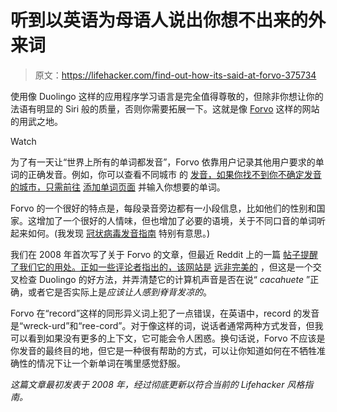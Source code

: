 # 听到以英语为母语人说出你想不出来的外来词

> 原文：<https://lifehacker.com/find-out-how-its-said-at-forvo-375734>

使用像 Duolingo 这样的应用程序学习语言是完全值得尊敬的，但除非你想让你的法语有明显的 Siri 般的质量，否则你需要拓展一下。这就是像 [Forvo](https://forvo.com) 这样的网站的用武之地。

Watch

为了有一天让“世界上所有的单词都发音”，Forvo 依靠用户记录其他用户要求的单词的正确发音。例如，你可以查看不同城市 的 [发音，如果你找不到你不确定发音的城市，只需前往](http://www.forvo.com/tag/cities) [添加单词页面](http://www.forvo.com/word-add) 并输入你想要的单词。

Forvo 的一个很好的特点是，每段录音旁边都有一小段信息，比如他们的性别和国家。这增加了一个很好的人情味，但也增加了必要的语境，关于不同口音的单词听起来如何。(我发现 [冠状病毒发音指南](https://forvo.com/events/coronavirus_pronunciation_guide) 特别有意思。)

我们在 2008 年首次写了关于 Forvo 的文章，但最近 Reddit 上的一篇 [帖子提醒了我们它的用处。正如一些评论者指出的，该网站是](https://www.reddit.com/r/InternetIsBeautiful/comments/iihc1g/an_actual_pronunciation_dictionary_all_the_words) [远非完美的](https://www.reddit.com/r/InternetIsBeautiful/comments/iihc1g/an_actual_pronunciation_dictionary_all_the_words/g394u9n?utm_source=share&utm_medium=web2x&context=3) ，但这是一个交叉检查 Duolingo 的好方法，并弄清楚它的计算机声音是否在说“ *cacahuete* ”正确，或者它是否实际上是*应该让人感到脊背发凉的*。

Forvo 在“record”这样的同形异义词上犯了一点错误，在英语中，record 的发音是“wreck-urd”和“ree-cord”。对于像这样的词，说话者通常两种方式发音，但我可以看到如果没有更多的上下文，它可能会令人困惑。换句话说，Forvo 不应该是你发音的最终目的地，但它是一种很有帮助的方式，可以让你知道如何在不牺牲准确性的情况下让一个新单词在嘴里感觉舒服。

*这篇文章最初发表于 2008 年，经过彻底更新以符合当前的 Lifehacker 风格指南。*